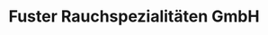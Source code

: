 ---
title: "Fuster Rauchspezialitäten GmbH"
url: /turbenthal/fuster-rauchspezialitaeten-gmbh/
shop: Metzgerei
---